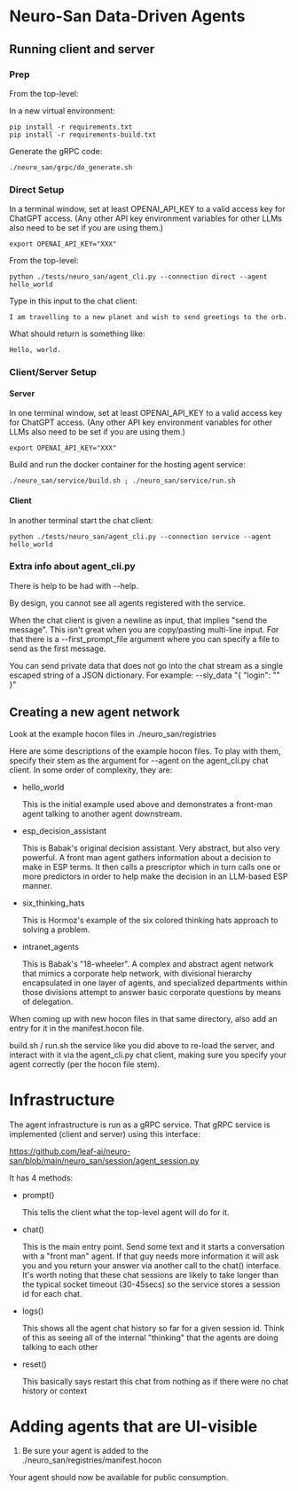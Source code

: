 # Neuro-San Data-Driven Agents

## Running client and server

### Prep

From the top-level:

In a new virtual environment:

    pip install -r requirements.txt
    pip install -r requirements-build.txt

Generate the gRPC code:

    ./neuro_san/grpc/do_generate.sh

### Direct Setup

In a terminal window, set at least OPENAI_API_KEY to a valid access key for ChatGPT access.
(Any other API key environment variables for other LLMs also need to be set if you are using them.)

    export OPENAI_API_KEY="XXX"

From the top-level:

    python ./tests/neuro_san/agent_cli.py --connection direct --agent hello_world

Type in this input to the chat client:

    I am travelling to a new planet and wish to send greetings to the orb.

What should return is something like:

    Hello, world.

### Client/Server Setup

#### Server

In one terminal window, set at least OPENAI_API_KEY to a valid access key for ChatGPT access.
(Any other API key environment variables for other LLMs also need to be set if you are using them.)

    export OPENAI_API_KEY="XXX"

Build and run the docker container for the hosting agent service:

    ./neuro_san/service/build.sh ; ./neuro_san/service/run.sh

#### Client

In another terminal start the chat client:

    python ./tests/neuro_san/agent_cli.py --connection service --agent hello_world


### Extra info about agent_cli.py

There is help to be had with --help.

By design, you cannot see all agents registered with the service.

When the chat client is given a newline as input, that implies "send the message".
This isn't great when you are copy/pasting multi-line input.  For that there is a
--first_prompt_file argument where you can specify a file to send as the first
message.

You can send private data that does not go into the chat stream as a single escaped
string of a JSON dictionary. For example:
--sly_data "{ \"login\": \"<your login>\" }"

## Creating a new agent network

Look at the example hocon files in ./neuro_san/registries

Here are some descriptions of the example hocon files.
To play with them, specify their stem as the argument for --agent on the agent_cli.py chat client.
In some order of complexity, they are:

*   hello_world

    This is the initial example used above and demonstrates
    a front-man agent talking to another agent downstream.

*   esp_decision_assistant

    This is Babak's original decision assistant.
    Very abstract, but also very powerful.
    A front man agent gathers information about a decision to make
    in ESP terms.  It then calls a prescriptor which in turn
    calls one or more predictors in order to help make the decision
    in an LLM-based ESP manner.

*   six_thinking_hats

    This is Hormoz's example of the six colored thinking hats
    approach to solving a problem.

*   intranet_agents

    This is Babak's "18-wheeler". A complex and abstract agent network
    that mimics a corporate help network, with divisional hierarchy
    encapsulated in one layer of agents, and specialized departments
    within those divisions attempt to answer basic corporate questions
    by means of delegation.

When coming up with new hocon files in that same directory, also add an entry for it
in the manifest.hocon file.

build.sh / run.sh the service like you did above to re-load the server,
and interact with it via the agent_cli.py chat client, making sure
you specify your agent correctly (per the hocon file stem).

# Infrastructure

The agent infrastructure is run as a gRPC service.
That gRPC service is implemented (client and server) using this interface:

https://github.com/leaf-ai/neuro-san/blob/main/neuro_san/session/agent_session.py

It has 4 methods:

* prompt()

    This tells the client what the top-level agent will do for it.

* chat()

    This is the main entry point. Send some text and it starts a conversation
    with a "front man" agent.  If that guy needs more information it will ask
    you and you return your answer via another call to the chat() interface.
    It's worth noting that these chat sessions are likely to take longer
    than the typical socket timeout (30-45secs) so the service stores a session
    id for each chat.

* logs()

    This shows all the agent chat history so far for a given session id.
    Think of this as seeing all of the internal "thinking" that the agents
    are doing talking to each other

* reset()

    This basically says restart this chat from nothing as if there were no
    chat history or context


# Adding agents that are UI-visible

1. Be sure your agent is added to the ./neuro_san/registries/manifest.hocon

Your agent should now be available for public consumption.
